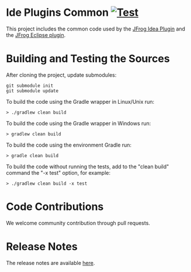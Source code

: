 # Ide Plugins Common [![Test](https://github.com/jfrog/ide-plugins-common/actions/workflows/test.yml/badge.svg?branch=v1)](https://github.com/jfrog/ide-plugins-common/actions/workflows/test.yml?query=branch%3Av1)
This project includes the common code used by the [JFrog Idea Plugin](https://github.com/jfrog/jfrog-idea-plugin) and the [JFrog Eclipse plugin](https://github.com/jfrog/jfrog-eclipse-plugin).

# Building and Testing the Sources
After cloning the project, update submodules:
```
git submodule init
git submodule update
```
To build the code using the Gradle wrapper in Linux/Unix run:  
```
> ./gradlew clean build
```
To build the code using the Gradle wrapper in Windows run:  
```
> gradlew clean build
```
To build the code using the environment Gradle run:  
```
> gradle clean build
```
To build the code without running the tests, add to the "clean build" command the "-x test" option, for example:
```
> ./gradlew clean build -x test
```

# Code Contributions
We welcome community contribution through pull requests.

# Release Notes
The release notes are available [here](RELEASE.md#release-notes).
